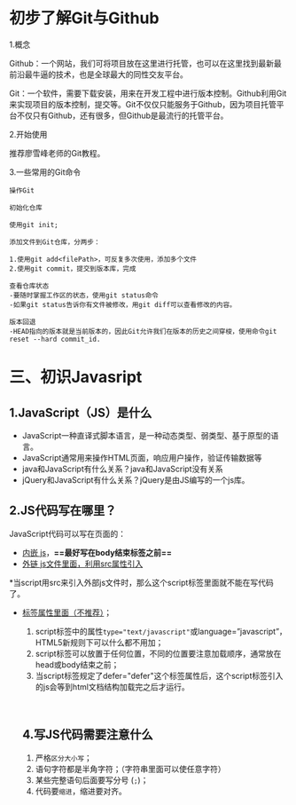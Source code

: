 # 初步了解Git与Github

1.概念

​	Github：一个网站，我们可将项目放在这里进行托管，也可以在这里找到最新最前沿最牛逼的技术，也是全球最大的同性交友平台。

​	Git：一个软件，需要下载安装，用来在开发工程中进行版本控制。Github利用Git来实现项目的版本控制，提交等。Git不仅仅只能服务于Github，因为项目托管平台不仅只有Github，还有很多，但Github是最流行的托管平台。

2.开始使用

推荐廖雪峰老师的Git教程。

3.一些常用的Git命令

```
操作Git

初始化仓库

使用git init;

添加文件到Git仓库，分两步：

1.使用git add<filePath>，可反复多次使用，添加多个文件
2.使用git commit，提交到版本库，完成

查看仓库状态
-要随时掌握工作区的状态，使用git status命令
-如果git status告诉你有文件被修改，用git diff可以查看修改的内容。

版本回退
-HEAD指向的版本就是当前版本的，因此Git允许我们在版本的历史之间穿梭，使用命令git reset --hard commit_id.
```



# 三、初识Javasript

## 1.JavaScript（JS）是什么

- JavaScript一种直译式脚本语言，是一种动态类型、弱类型、基于原型的语言。
- JavaScript通常用来操作HTML页面，响应用户操作，验证传输数据等
- java和JavaScript有什么关系？java和JavaScript没有关系
- jQuery和JavaScript有什么关系？jQuery是由JS编写的一个js库。

## 2.JS代码写在哪里？

JavaScript代码可以写在页面的：

- [内嵌 js](http://js)，**==最好写在body结束标签之前==**
- [外链 js文件里面，利用src属性引入](http://js)

*当script用src来引入外部js文件时，那么这个script标签里面就不能在写代码了。

- [标签属性里面（不推荐）](http://js)；

  1. script标签中的属性`type="text/javascript"`或language=”javascript”，HTML5新规则下可以什么都不用加；
  2. script标签可以放置于任何位置，不同的位置要注意加载顺序，通常放在head或body结束之前；
  3. 当script标签规定了defer="defer"这个标签属性后，这个script标签引入的js会等到html文档结构加载完之后才运行。

  ​

  ## 4.写JS代码需要注意什么

  1. 严格`区分大小写`；
  2. 语句字符都是半角字符；（字符串里面可以使任意字符）
  3. 某些完整语句后面要写分号 (`;`)；
  4. 代码要`缩进`，缩进要对齐。

  ​

  ## 